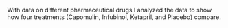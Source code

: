 With data on different pharmaceutical drugs I analyzed the data to show how four treatments (Capomulin, Infubinol, Ketapril, and Placebo) compare.

